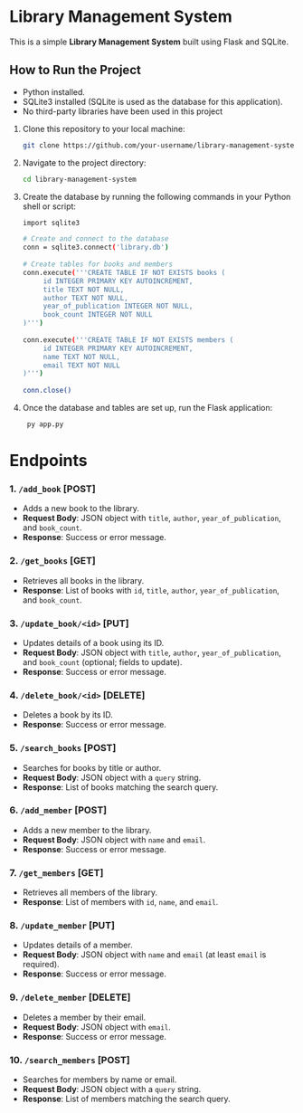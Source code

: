 # Library Management System

This is a simple **Library Management System** built using Flask and SQLite.

## How to Run the Project

- Python installed.
- SQLite3 installed (SQLite is used as the database for this application).
- No third-party libraries have been used in this project

1. Clone this repository to your local machine:
   ```bash
   git clone https://github.com/your-username/library-management-system.git

2. Navigate to the project directory:
   ```bash
   cd library-management-system
   
3. Create the database by running the following commands in your Python shell or script:
   ```bash
   import sqlite3

   # Create and connect to the database
   conn = sqlite3.connect('library.db')
    
   # Create tables for books and members
   conn.execute('''CREATE TABLE IF NOT EXISTS books (
        id INTEGER PRIMARY KEY AUTOINCREMENT,
        title TEXT NOT NULL,
        author TEXT NOT NULL,
        year_of_publication INTEGER NOT NULL,
        book_count INTEGER NOT NULL
   )''')
    
   conn.execute('''CREATE TABLE IF NOT EXISTS members (
        id INTEGER PRIMARY KEY AUTOINCREMENT,
        name TEXT NOT NULL,
        email TEXT NOT NULL
   )''')
    
   conn.close()
   
4. Once the database and tables are set up, run the Flask application:
    ```bash
     py app.py
     ```



# Endpoints
### 1. `/add_book` [POST]
- Adds a new book to the library.
- **Request Body**: JSON object with `title`, `author`, `year_of_publication`, and `book_count`.
- **Response**: Success or error message.

### 2. `/get_books` [GET]
- Retrieves all books in the library.
- **Response**: List of books with `id`, `title`, `author`, `year_of_publication`, and `book_count`.

### 3. `/update_book/<id>` [PUT]
- Updates details of a book using its ID.
- **Request Body**: JSON object with `title`, `author`, `year_of_publication`, and `book_count` (optional; fields to update).
- **Response**: Success or error message.

### 4. `/delete_book/<id>` [DELETE]
- Deletes a book by its ID.
- **Response**: Success or error message.

### 5. `/search_books` [POST]
- Searches for books by title or author.
- **Request Body**: JSON object with a `query` string.
- **Response**: List of books matching the search query.

### 6. `/add_member` [POST]
- Adds a new member to the library.
- **Request Body**: JSON object with `name` and `email`.
- **Response**: Success or error message.

### 7. `/get_members` [GET]
- Retrieves all members of the library.
- **Response**: List of members with `id`, `name`, and `email`.

### 8. `/update_member` [PUT]
- Updates details of a member.
- **Request Body**: JSON object with `name` and `email` (at least `email` is required).
- **Response**: Success or error message.

### 9. `/delete_member` [DELETE]
- Deletes a member by their email.
- **Request Body**: JSON object with `email`.
- **Response**: Success or error message.

### 10. `/search_members` [POST]
- Searches for members by name or email.
- **Request Body**: JSON object with a `query` string.
- **Response**: List of members matching the search query.
